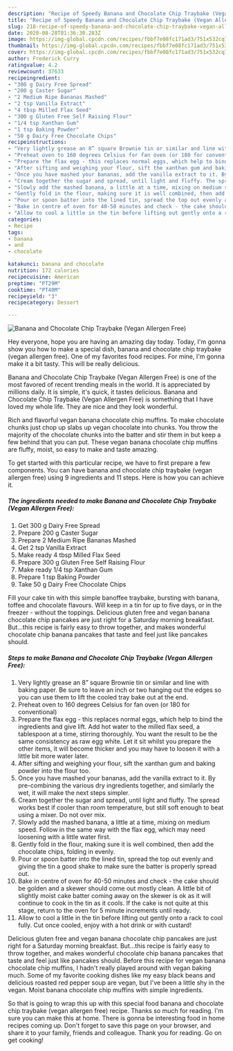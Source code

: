 ```yaml
---
description: "Recipe of Speedy Banana and Chocolate Chip Traybake (Vegan Allergen Free)"
title: "Recipe of Speedy Banana and Chocolate Chip Traybake (Vegan Allergen Free)"
slug: 218-recipe-of-speedy-banana-and-chocolate-chip-traybake-vegan-allergen-free
date: 2020-08-28T01:36:30.283Z
image: https://img-global.cpcdn.com/recipes/fbbf7e08fc171ad3/751x532cq70/banana-and-chocolate-chip-traybake-vegan-allergen-free-recipe-main-photo.jpg
thumbnail: https://img-global.cpcdn.com/recipes/fbbf7e08fc171ad3/751x532cq70/banana-and-chocolate-chip-traybake-vegan-allergen-free-recipe-main-photo.jpg
cover: https://img-global.cpcdn.com/recipes/fbbf7e08fc171ad3/751x532cq70/banana-and-chocolate-chip-traybake-vegan-allergen-free-recipe-main-photo.jpg
author: Frederick Curry
ratingvalue: 4.2
reviewcount: 37633
recipeingredient:
- "300 g Dairy Free Spread"
- "200 g Caster Sugar"
- "2 Medium Ripe Bananas Mashed"
- "2 tsp Vanilla Extract"
- "4 tbsp Milled Flax Seed"
- "300 g Gluten Free Self Raising Flour"
- "1/4 tsp Xanthan Gum"
- "1 tsp Baking Powder"
- "50 g Dairy Free Chocolate Chips"
recipeinstructions:
- "Very lightly grease an 8” square Brownie tin or similar and line with baking paper. Be sure to leave an inch or two hanging out the edges so you can use them to lift the cooled tray bake out at the end."
- "Preheat oven to 160 degrees Celsius for fan oven (or 180 for conventional)"
- "Prepare the flax egg - this replaces normal eggs, which help to bind the ingredients and give lift. Add hot water to the milled flax seed, a tablespoon at a time, stirring thoroughly. You want the result to be the same consistency as raw egg white. Let it sit whilst you prepare the other items, it will become thicker and you may have to loosen it with a little bit more water later."
- "After sifting and weighing your flour, sift the xanthan gum and baking powder into the flour too."
- "Once you have mashed your bananas, add the vanilla extract to it. By pre-combining the various dry ingredients together, and similarly the wet, it will make the next steps simpler."
- "Cream together the sugar and spread, until light and fluffy. The spread works best if cooler than room temperature, but still soft enough to beat using a mixer. Do not over mix."
- "Slowly add the mashed banana, a little at a time, mixing on medium speed. Follow in the same way with the flax egg, which may need loosening with a little water first."
- "Gently fold in the flour, making sure it is well combined, then add the chocolate chips, folding in evenly."
- "Pour or spoon batter into the lined tin, spread the top out evenly and giving the tin a good shake to make sure the batter is properly spread out."
- "Bake in centre of oven for 40-50 minutes and check - the cake should be golden and a skewer should come out mostly clean. A little bit of slightly moist cake batter coming away on the skewer is ok as it will continue to cook in the tin as it cools. If the cake is not quite at this stage, return to the oven for 5 minute increments until ready."
- "Allow to cool a little in the tin before lifting out gently onto a rack to cool fully. Cut once cooled, enjoy with a hot drink or with custard!"
categories:
- Recipe
tags:
- banana
- and
- chocolate

katakunci: banana and chocolate 
nutrition: 172 calories
recipecuisine: American
preptime: "PT29M"
cooktime: "PT40M"
recipeyield: "3"
recipecategory: Dessert

---
```



![Banana and Chocolate Chip Traybake (Vegan Allergen Free)](https://img-global.cpcdn.com/recipes/fbbf7e08fc171ad3/751x532cq70/banana-and-chocolate-chip-traybake-vegan-allergen-free-recipe-main-photo.jpg)

Hey everyone, hope you are having an amazing day today. Today, I'm gonna show you how to make a special dish, banana and chocolate chip traybake (vegan allergen free). One of my favorites food recipes. For mine, I'm gonna make it a bit tasty. This will be really delicious.

Banana and Chocolate Chip Traybake (Vegan Allergen Free) is one of the most favored of recent trending meals in the world. It is appreciated by millions daily. It is simple, it's quick, it tastes delicious. Banana and Chocolate Chip Traybake (Vegan Allergen Free) is something that I have loved my whole life. They are nice and they look wonderful.

Rich and flavorful vegan banana chocolate chip muffins. To make chocolate chunks just chop up slabs up vegan chocolate into chunks. You throw the majority of the chocolate chunks into the batter and stir them in but keep a few behind that you can put. These vegan banana chocolate chip muffins are fluffy, moist, so easy to make and taste amazing.


To get started with this particular recipe, we have to first prepare a few components. You can have banana and chocolate chip traybake (vegan allergen free) using 9 ingredients and 11 steps. Here is how you can achieve it.

<!--inarticleads1-->

##### The ingredients needed to make Banana and Chocolate Chip Traybake (Vegan Allergen Free):

1. Get 300 g Dairy Free Spread
1. Prepare 200 g Caster Sugar
1. Prepare 2 Medium Ripe Bananas Mashed
1. Get 2 tsp Vanilla Extract
1. Make ready 4 tbsp Milled Flax Seed
1. Prepare 300 g Gluten Free Self Raising Flour
1. Make ready 1/4 tsp Xanthan Gum
1. Prepare 1 tsp Baking Powder
1. Take 50 g Dairy Free Chocolate Chips


Fill your cake tin with this simple banoffee traybake, bursting with banana, toffee and chocolate flavours. Will keep in a tin for up to five days, or in the freezer - without the toppings. Delicious gluten free and vegan banana chocolate chip pancakes are just right for a Saturday morning breakfast. But…this recipe is fairly easy to throw together, and makes wonderful chocolate chip banana pancakes that taste and feel just like pancakes should. 

<!--inarticleads2-->

##### Steps to make Banana and Chocolate Chip Traybake (Vegan Allergen Free):

1. Very lightly grease an 8” square Brownie tin or similar and line with baking paper. Be sure to leave an inch or two hanging out the edges so you can use them to lift the cooled tray bake out at the end.
1. Preheat oven to 160 degrees Celsius for fan oven (or 180 for conventional)
1. Prepare the flax egg - this replaces normal eggs, which help to bind the ingredients and give lift. Add hot water to the milled flax seed, a tablespoon at a time, stirring thoroughly. You want the result to be the same consistency as raw egg white. Let it sit whilst you prepare the other items, it will become thicker and you may have to loosen it with a little bit more water later.
1. After sifting and weighing your flour, sift the xanthan gum and baking powder into the flour too.
1. Once you have mashed your bananas, add the vanilla extract to it. By pre-combining the various dry ingredients together, and similarly the wet, it will make the next steps simpler.
1. Cream together the sugar and spread, until light and fluffy. The spread works best if cooler than room temperature, but still soft enough to beat using a mixer. Do not over mix.
1. Slowly add the mashed banana, a little at a time, mixing on medium speed. Follow in the same way with the flax egg, which may need loosening with a little water first.
1. Gently fold in the flour, making sure it is well combined, then add the chocolate chips, folding in evenly.
1. Pour or spoon batter into the lined tin, spread the top out evenly and giving the tin a good shake to make sure the batter is properly spread out.
1. Bake in centre of oven for 40-50 minutes and check - the cake should be golden and a skewer should come out mostly clean. A little bit of slightly moist cake batter coming away on the skewer is ok as it will continue to cook in the tin as it cools. If the cake is not quite at this stage, return to the oven for 5 minute increments until ready.
1. Allow to cool a little in the tin before lifting out gently onto a rack to cool fully. Cut once cooled, enjoy with a hot drink or with custard!


Delicious gluten free and vegan banana chocolate chip pancakes are just right for a Saturday morning breakfast. But…this recipe is fairly easy to throw together, and makes wonderful chocolate chip banana pancakes that taste and feel just like pancakes should. Before this recipe for vegan banana chocolate chip muffins, I hadn&#39;t really played around with vegan baking much. Some of my favorite cooking dishes like my easy black beans and delicious roasted red pepper soup are vegan, but I&#39;ve been a little shy in the vegan. Moist banana chocolate chip muffins with simple ingredients. 

So that is going to wrap this up with this special food banana and chocolate chip traybake (vegan allergen free) recipe. Thanks so much for reading. I'm sure you can make this at home. There is gonna be interesting food in home recipes coming up. Don't forget to save this page on your browser, and share it to your family, friends and colleague. Thank you for reading. Go on get cooking!
